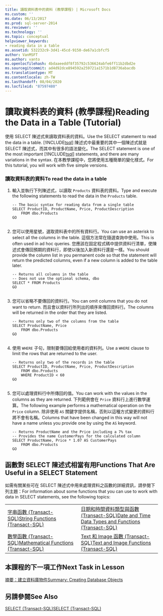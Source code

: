 ```yaml
---
title: 讀取資料表中的資料 (教學課程) | Microsoft Docs
ms.custom: ''
ms.date: 06/13/2017
ms.prod: sql-server-2014
ms.reviewer: ''
ms.technology: ''
ms.topic: conceptual
helpviewer_keywords:
- reading data in a table
ms.assetid: 532232c9-3d41-45cd-9150-de67a1cbfcf5
author: VanMSFT
ms.author: vanto
ms.openlocfilehash: 4bdaaeeddf8f35792c536624abfe6ff11b2dbd2e
ms.sourcegitcommit: ad4d92dce894592a259721a1571b1d8736abacdb
ms.translationtype: MT
ms.contentlocale: zh-TW
ms.lasthandoff: 08/04/2020
ms.locfileid: "87597480"
---
```

# <a name="reading-the-data-in-a-table-tutorial"></a><span data-ttu-id="9e143-102">讀取資料表的資料 (教學課程)</span><span class="sxs-lookup"><span data-stu-id="9e143-102">Reading the Data in a Table (Tutorial)</span></span>
  <span data-ttu-id="9e143-103">使用 SELECT 陳述式來讀取資料表的資料。</span><span class="sxs-lookup"><span data-stu-id="9e143-103">Use the SELECT statement to read the data in a table.</span></span> <span data-ttu-id="9e143-104">[!INCLUDE[tsql](../includes/tsql-md.md)] 陳述式中最重要的其中一個陳述式就是 SELECT 陳述式，而其中有很多的語法變化。</span><span class="sxs-lookup"><span data-stu-id="9e143-104">The SELECT statement is one of the most important [!INCLUDE[tsql](../includes/tsql-md.md)] statements, and there are many variations in the syntax.</span></span> <span data-ttu-id="9e143-105">在本教學課程中，您將使用五種簡單的變化樣式。</span><span class="sxs-lookup"><span data-stu-id="9e143-105">For this tutorial, you will work with five simple versions.</span></span>  
  
### <a name="to-read-the-data-in-a-table"></a><span data-ttu-id="9e143-106">讀取資料表的資料</span><span class="sxs-lookup"><span data-stu-id="9e143-106">To read the data in a table</span></span>  
  
1.  <span data-ttu-id="9e143-107">輸入並執行下列陳述式，以讀取 `Products` 資料表的資料。</span><span class="sxs-lookup"><span data-stu-id="9e143-107">Type and execute the following statements to read the data in the `Products` table.</span></span>  
  
    ```  
    -- The basic syntax for reading data from a single table  
    SELECT ProductID, ProductName, Price, ProductDescription  
        FROM dbo.Products  
    GO  
  
    ```  
  
2.  <span data-ttu-id="9e143-108">您可以使用星號，選取資料表中的所有資料行。</span><span class="sxs-lookup"><span data-stu-id="9e143-108">You can use an asterisk to select all the columns in the table.</span></span> <span data-ttu-id="9e143-109">這個方法常在隨選查詢中使用。</span><span class="sxs-lookup"><span data-stu-id="9e143-109">This is often used in ad hoc queries.</span></span> <span data-ttu-id="9e143-110">您應該在固定程式碼中提供資料行清單，使陳述式會傳回預期的資料行，即使以後加入新資料行還是一樣。</span><span class="sxs-lookup"><span data-stu-id="9e143-110">You should provide the column list in you permanent code so that the statement will return the predicted columns, even if a new column is added to the table later.</span></span>  
  
    ```  
    -- Returns all columns in the table  
    -- Does not use the optional schema, dbo  
    SELECT * FROM Products  
    GO  
  
    ```  
  
3.  <span data-ttu-id="9e143-111">您可以省略不要傳回的資料行。</span><span class="sxs-lookup"><span data-stu-id="9e143-111">You can omit columns that you do not want to return.</span></span> <span data-ttu-id="9e143-112">而且會以資料行所列出的順序來傳回資料行。</span><span class="sxs-lookup"><span data-stu-id="9e143-112">The columns will be returned in the order that they are listed.</span></span>  
  
    ```  
    -- Returns only two of the columns from the table  
    SELECT ProductName, Price  
        FROM dbo.Products  
    GO  
  
    ```  
  
4.  <span data-ttu-id="9e143-113">使用 `WHERE` 子句，限制要傳回給使用者的資料列。</span><span class="sxs-lookup"><span data-stu-id="9e143-113">Use a `WHERE` clause to limit the rows that are returned to the user.</span></span>  
  
    ```  
    -- Returns only two of the records in the table  
    SELECT ProductID, ProductName, Price, ProductDescription  
        FROM dbo.Products  
        WHERE ProductID < 60  
    GO  
  
    ```  
  
5.  <span data-ttu-id="9e143-114">您可以處理資料行中所傳回的值。</span><span class="sxs-lookup"><span data-stu-id="9e143-114">You can work with the values in the columns as they are returned.</span></span> <span data-ttu-id="9e143-115">下列範例會在 `Price` 資料行上進行數學運算。</span><span class="sxs-lookup"><span data-stu-id="9e143-115">The following example performs a mathematical operation on the `Price` column.</span></span> <span data-ttu-id="9e143-116">除非使用 `AS` 關鍵字提供名稱，否則以這種方式變更的資料行將不會有名稱。</span><span class="sxs-lookup"><span data-stu-id="9e143-116">Columns that have been changed in this way will not have a name unless you provide one by using the `AS` keyword.</span></span>  
  
    ```  
    -- Returns ProductName and the Price including a 7% tax  
    -- Provides the name CustomerPays for the calculated column  
    SELECT ProductName, Price * 1.07 AS CustomerPays  
        FROM dbo.Products  
    GO  
    ```  
  
## <a name="functions-that-are-useful-in-a-select-statement"></a><span data-ttu-id="9e143-117">函數對 SELECT 陳述式相當有用</span><span class="sxs-lookup"><span data-stu-id="9e143-117">Functions That Are Useful in a SELECT Statement</span></span>  
 <span data-ttu-id="9e143-118">如需有關某些可在 SELECT 陳述式中用來處理資料之函數的詳細資訊，請參閱下列主題：</span><span class="sxs-lookup"><span data-stu-id="9e143-118">For information about some functions that you can use to work with data in SELECT statements, see the following topics:</span></span>  
  
|||  
|-|-|  
|[<span data-ttu-id="9e143-119">字串函數 &#40;Transact-SQL&#41;</span><span class="sxs-lookup"><span data-stu-id="9e143-119">String Functions &#40;Transact-SQL&#41;</span></span>](/sql/t-sql/functions/string-functions-transact-sql)|[<span data-ttu-id="9e143-120">日期和時間資料類型與函數 &#40;Transact-SQL&#41;</span><span class="sxs-lookup"><span data-stu-id="9e143-120">Date and Time Data Types and Functions &#40;Transact-SQL&#41;</span></span>](/sql/t-sql/functions/date-and-time-data-types-and-functions-transact-sql)|  
|[<span data-ttu-id="9e143-121">數學函數 &#40;Transact-SQL&#41;</span><span class="sxs-lookup"><span data-stu-id="9e143-121">Mathematical Functions &#40;Transact-SQL&#41;</span></span>](/sql/t-sql/functions/mathematical-functions-transact-sql)|[<span data-ttu-id="9e143-122">Text 和 Image 函數 &#40;Transact-SQL&#41;</span><span class="sxs-lookup"><span data-stu-id="9e143-122">Text and Image Functions &#40;Transact-SQL&#41;</span></span>](/sql/t-sql/functions/text-and-image-functions-textptr-transact-sql)|  
  
## <a name="next-task-in-lesson"></a><span data-ttu-id="9e143-123">本課程的下一項工作</span><span class="sxs-lookup"><span data-stu-id="9e143-123">Next Task in Lesson</span></span>  
 [<span data-ttu-id="9e143-124">摘要：建立資料庫物件</span><span class="sxs-lookup"><span data-stu-id="9e143-124">Summary: Creating Database Objects</span></span>](lesson-1-5-summary-creating-database-objects.md)  
  
## <a name="see-also"></a><span data-ttu-id="9e143-125">另請參閱</span><span class="sxs-lookup"><span data-stu-id="9e143-125">See Also</span></span>  
 [<span data-ttu-id="9e143-126">SELECT &#40;Transact-SQL&#41;</span><span class="sxs-lookup"><span data-stu-id="9e143-126">SELECT &#40;Transact-SQL&#41;</span></span>](/sql/t-sql/queries/select-transact-sql)  
  
  

